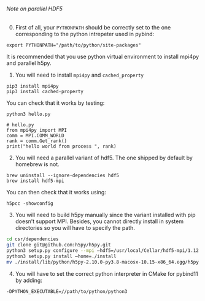 
###### Note on parallel HDF5

0. First of all, your `PYTHONPATH` should be correctly set to the one corresponding to the python intrepeter used in pybind:
 
```export PYTHONPATH="/path/to/python/site-packages"```

It is recommended that you use python virtual environment to install mpi4py and parallel h5py.

1. You will need to install `mpi4py` and `cached_property`


```
pip3 install mpi4py
pip3 install cached-property
```

You can check that it works by testing:

```
python3 hello.py

# hello.py
from mpi4py import MPI
comm = MPI.COMM_WORLD
rank = comm.Get_rank()
print("hello world from process ", rank)
```

2. You will need a parallel variant of hdf5. The one shipped by default by homebrew is not.

```
brew uninstall --ignore-dependencies hdf5
brew install hdf5-mpi
```

You can then check that it works using:

`h5pcc -showconfig`

3. You will need to build h5py manually since the variant installed with pip doesn’t support MPI. Besides, you cannot directly install in system directories so you will have to specify the path.

```bash
cd csr/dependencies
git clone git@github.com:h5py/h5py.git
python3 setup.py configure --mpi —hdf5=/usr/local/Cellar/hdf5-mpi/1.12.0
python3 setup.py install —home=./install
mv ./install/lib/python/h5py-2.10.0-py3.8-macosx-10.15-x86_64.egg/h5py $PYTHONPATH
```

4. You will have to set the correct python interpreter in CMake for pybind11 by adding:

`-DPYTHON_EXECUTABLE=//path/to/python/python3`
